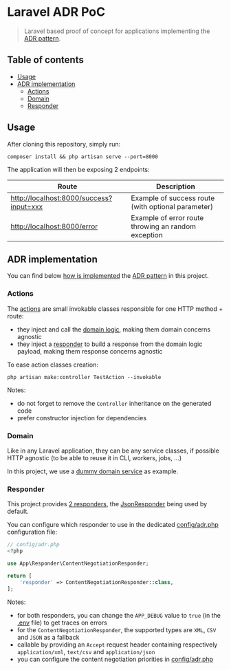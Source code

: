 # Laravel ADR PoC

> Laravel based proof of concept for applications implementing the [ADR pattern](https://github.com/pmjones/adr).

## Table of contents

- [Usage](#usage)
- [ADR implementation](#adr-implementation)
  - [Actions](#actions)
  - [Domain](#domain)
  - [Responder](#responder)

## Usage

After cloning this repository, simply run:

```shell
composer install && php artisan serve --port=8000
```

The application will then be exposing 2 endpoints:

| Route                                                                              | Description                                         |
|------------------------------------------------------------------------------------|-----------------------------------------------------|
| [http://localhost:8000/success?input=xxx](http://localhost:8000/success?input=xxx) | Example of success route (with optional parameter)  |
| [http://localhost:8000/error](http://localhost:8000/error)                         | Example of error route throwing an random exception |


## ADR implementation

You can find below [how is implemented](https://github.com/ekkinox/laravel-adr-poc/pull/1) the [ADR pattern](https://github.com/pmjones/adr) in this project.

### Actions

The [actions](app/Http/Controllers) are small invokable classes responsible for one HTTP method + route:
- they inject and call the [domain logic](app/Domain), making them domain concerns agnostic
- they inject a [responder](app/Responder/ResponderInterface.php) to build a response from the domain logic payload, making them response concerns agnostic

To ease action classes creation:
```shell
php artisan make:controller TestAction --invokable
```

Notes:
- do not forget to remove the `Controller` inheritance on the generated code
- prefer constructor injection for dependencies

### Domain

Like in any Laravel application, they can be any service classes, if possible HTTP agnostic (to be able to reuse it in CLI, workers, jobs, ...)

In this project, we use a [dummy domain service](app/Domain/DomainService.php) as example.

### Responder

This project provides [2 responders](app/Responder), the [JsonResponder](app/Responder/JsonResponder.php) being used by default.

You can configure which responder to use in the dedicated [config/adr.php](config/adr.php) configuration file:

```php
// config/adr.php
<?php

use App\Responder\ContentNegotiationResponder;

return [
    'responder' => ContentNegotiationResponder::class,
];
```

Notes:
- for both responders, you can change the `APP_DEBUG` value to `true` (in the [.env](.env) file) to get traces on errors
- for the `ContentNegotiationResponder`, the supported types are `XML`, `CSV` and `JSON` as a fallback
- callable by providing an `Accept` request header containing respectively `application/xml`, `text/csv` and `application/json`
- you can configure the content negotiation priorities in [config/adr.php](config/adr.php)

